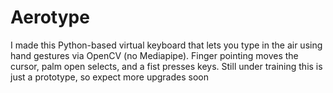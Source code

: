 # Aerotype
I made this Python-based virtual keyboard that lets you type in the air using hand gestures via OpenCV (no Mediapipe). Finger pointing moves the cursor, palm open selects, and a fist presses keys. Still under training this is just a prototype, so expect more upgrades soon
